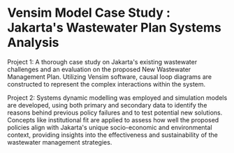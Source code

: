 # Vensim Model Case Study : Jakarta's Wastewater Plan Systems Analysis
Project 1: A thorough case study on Jakarta's existing wastewater challenges and an evaluation on the proposed New Wastewater Management Plan. Utilizing Vensim software, causal loop diagrams are constructed to represent the complex interactions within the system. 

Project 2: Systems dynamic modelling was employed and simulation models are developed, using both primary and secondary data to identify the reasons behind previous policy failures and to test potential new solutions. Concepts like institutional fit are applied to assess how well the proposed policies align with Jakarta's unique socio-economic and environmental context, providing insights into the effectiveness and sustainability of the wastewater management strategies.
